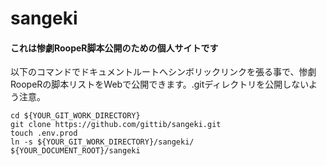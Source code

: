 # sangeki
#### これは惨劇RoopeR脚本公開のための個人サイトです
以下のコマンドでドキュメントルートへシンボリックリンクを張る事で、惨劇RoopeRの脚本リストをWebで公開できます。.gitディレクトリを公開しないよう注意。
```
cd ${YOUR_GIT_WORK_DIRECTORY}
git clone https://github.com/gittib/sangeki.git
touch .env.prod
ln -s ${YOUR_GIT_WORK_DIRECTORY}/sangeki/ ${YOUR_DOCUMENT_ROOT}/sangeki
```
